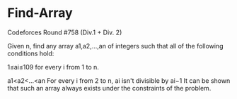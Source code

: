 # Find-Array
Codeforces Round #758 (Div.1 + Div. 2)

Given n, find any array a1,a2,…,an of integers such that all of the following conditions hold:

1≤ai≤109 for every i from 1 to n.

a1<a2<…<an
For every i from 2 to n, ai isn't divisible by ai−1
It can be shown that such an array always exists under the constraints of the problem.
